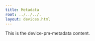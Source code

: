 ```yaml
---
title: Metadata
root: ../../../.
layout: devices.html
---
```


This is the device-pm-metadata content.
